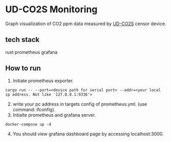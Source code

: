 # UD-CO2S Monitoring
Graph visualization of CO2 ppm data measured by [UD-CO2S](https://www.iodata.jp/product/tsushin/iot/ud-co2s/) censor device.

## tech stack
rust
prometheus
grafana

## How to run
1. Initiate prometheus exporter.
```
cargo run -- --port=<device path for serial port> --addr=<your local ip address. Not like '127.0.0.1:9336'>
```


2. write your pc address in targets config of prometheus.yml. (use command: ifconfig).
3. Intialte prometheus and grafana server. 
```
docker-compose up -d
```
4. You should view grafana dashboard page by accessing localhost:3000.


